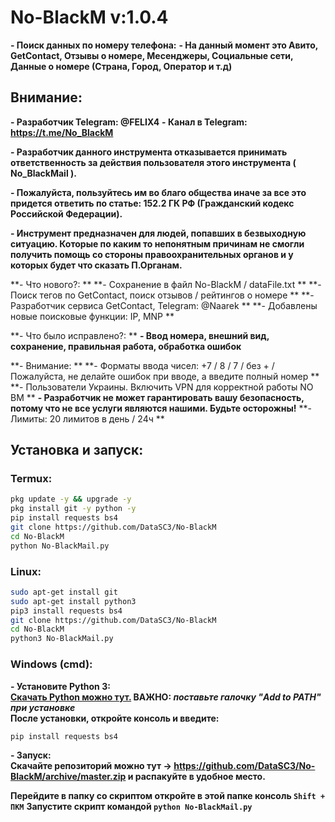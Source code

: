 # No-BlackM v:1.0.4
     
**- Поиск данных по номеру телефона:**
**- На данный момент это Авито, GetContact, Отзывы о номере, Месенджеры, Социальные сети, Данные о номере (Страна, Город, Оператор и т.д)**

## Внимание:
**- Разработчик Telegram: @FELIX4**
**- Канал в Telegram: https://t.me/No_BlackM**

**- Разработчик данного инструмента отказывается принимать 
ответственность за действия 
пользователя этого инструмента ( No_BlackMail ).**

**- Пожалуйста, пользуйтесь им во благо общества 
иначе за все это придется ответить по статье: 152.2 ГК РФ (Гражданский кодекс Российской Федерации).**

**- Инструмент предназначен для людей, попавших в безвыходную ситуацию. Которые по каким то непонятным причинам не смогли получить
помощь со стороны правоохранительных органов и у которых будет что сказать П.Органам.**       


**- Что нового?: **
**- Сохранение в файл No-BlackM / dataFile.txt **
**- Поиск тегов по GetContact, поиск отзывов / рейтингов о номере **
**- Разработчик сервиса GetContact, Telegram: @Naarek **
**- Добавлены новые поисковые функции: IP, MNP **

**- Что было исправлено?: **
**- Ввод номера, внешний вид, сохранение, правильная работа, обработка ошибок**

**- Внимание: **
**- Форматы ввода чисел: +7 / 8 / 7 / без + / Пожалуйста, не делайте ошибок при вводе, а введите полный номер **
**- Пользователи Украины. Включить VPN для корректной работы NO BM **
**- Разработчик не может гарантировать вашу безопасность, потому что не все услуги являются нашими. Будьте осторожны!**
**- Лимиты: 20 лимитов в день / 24ч **


## Установка и запуск:
### Termux:
```Bash
pkg update -y && upgrade -y
pkg install git -y python -y
pip install requests bs4 
git clone https://github.com/DataSC3/No-BlackM
cd No-BlackM
python No-BlackMail.py
``` 
### Linux:
```Bash
sudo apt-get install git 
sudo apt-get install python3
pip3 install requests bs4 
git clone https://github.com/DataSC3/No-BlackM
cd No-BlackM
python3 No-BlackMail.py
```
### Windows (cmd):
**- Установите Python 3:\
[Скачать Python можно тут.](https://www.python.org/downloads/)  ВАЖНО: _поставьте галочку "Add to PATH" при установке_\
После установки, откройте консоль и введите:**
```Bash
pip install requests bs4
```
**- Запуск:\
Скачайте репозиторий можно тут -> https://github.com/DataSC3/No-BlackM/archive/master.zip и распакуйте в удобное место.**

**Перейдите в папку со скриптом откройте в этой папке консоль `Shift + ПКМ`**
**Запустите скрипт командой `python No-BlackMail.py`**
